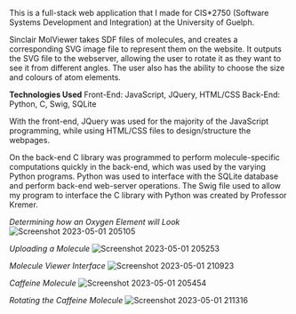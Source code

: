 This is a full-stack web application that I made for CIS*2750 (Software Systems Development and Integration) at the University of Guelph.

Sinclair MolViewer takes SDF files of molecules, and creates a corresponding SVG image file to represent them on the website. It outputs the SVG file to the webserver, allowing
the user to rotate it as they want to see it from different angles. The user also has the ability to choose the size and colours of atom elements.

**Technologies Used**
Front-End: JavaScript, JQuery, HTML/CSS
Back-End: Python, C, Swig, SQLite

With the front-end, JQuery was used for the majority of the JavaScript programming, while using HTML/CSS files to design/structure the webpages.  

On the back-end C library was programmed to perform molecule-specific computations quickly in the back-end, which was used by the varying Python programs. Python was used to interface with the SQLite database and perform back-end web-server operations. The Swig file used to allow my program to interface the C library with Python was created by Professor Kremer.

*Determining how an Oxygen Element will Look*
![Screenshot 2023-05-01 205105](https://user-images.githubusercontent.com/89956249/235558402-e46450fd-e7ab-440a-83a7-53c263d267b3.png)

*Uploading a Molecule*
![Screenshot 2023-05-01 205253](https://user-images.githubusercontent.com/89956249/235558521-4487d0f3-ac88-45c1-9367-f0ea98186ded.png)

*Molecule Viewer Interface*
![Screenshot 2023-05-01 210923](https://user-images.githubusercontent.com/89956249/235558830-783ba829-f0bf-409b-9f97-6462bf89091a.png)

*Caffeine Molecule*
![Screenshot 2023-05-01 205454](https://user-images.githubusercontent.com/89956249/235558936-8b316c3a-1fd4-43fe-8616-efc691bcf0c7.png)

*Rotating the Caffeine Molecule*
![Screenshot 2023-05-01 211316](https://user-images.githubusercontent.com/89956249/235558693-a59ec1f2-0964-4a19-9be0-b301defe0466.png)
